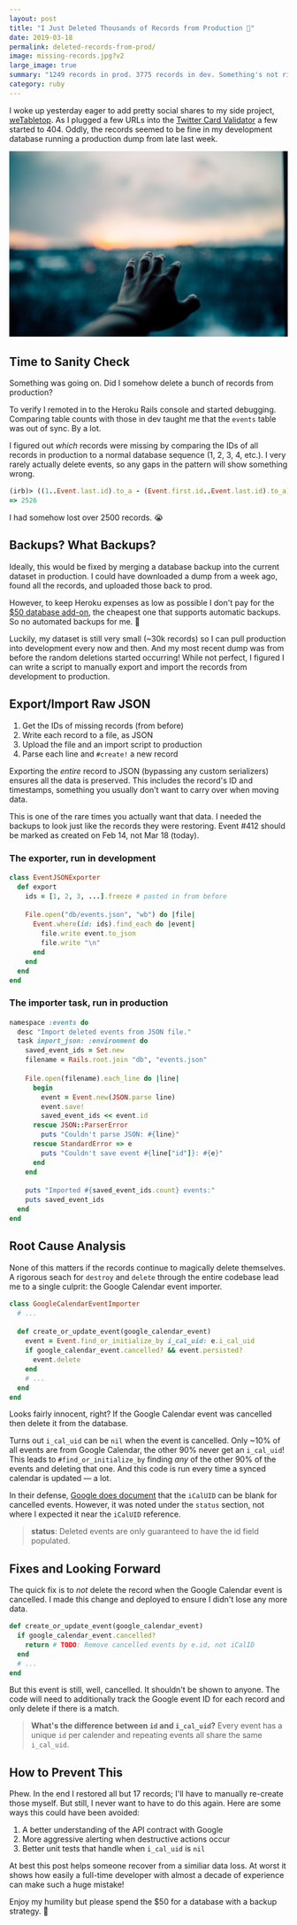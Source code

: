 ```yaml
---
layout: post
title: "I Just Deleted Thousands of Records from Production 😬"
date: 2019-03-18
permalink: deleted-records-from-prod/
image: missing-records.jpg?v2
large_image: true
summary: "1249 records in prod. 3775 records in dev. Something's not right."
category: ruby
---
```


I woke up yesterday eager to add pretty social shares to my side project, [weTabletop](https://www.wetabletop.com). As I plugged a few URLs into the [Twitter Card Validator](https://cards-dev.twitter.com/validator) a few started to 404. Oddly, the records seemed to be fine in my development database running a production dump from late last week.

![missing-records](/images/missing-records.jpg)

## Time to Sanity Check

Something was going on. Did I somehow delete a bunch of records from production?

To verify I remoted in to the Heroku Rails console and started debugging. Comparing table counts with those in dev taught me that the `events` table was out of sync. By a lot.

I figured out _which_ records were missing by comparing the IDs of all records in production to a normal database sequence (1, 2, 3, 4, etc.). I very rarely actually delete events, so any gaps in the pattern will show something wrong.

```ruby
(irb)> ((1..Event.last.id).to_a - (Event.first.id..Event.last.id).to_a).count
=> 2526
```

I had somehow lost over 2500 records. 😭

## Backups? What Backups?

Ideally, this would be fixed by merging a database backup into the current dataset in production. I could have downloaded a dump from a week ago, found all the records, and uploaded those back to prod.

However, to keep Heroku expenses as low as possible I don't pay for the [$50 database add-on](https://elements.heroku.com/addons/heroku-postgresql), the cheapest one that supports automatic backups. So no automated backups for me. 🤠

Luckily, my dataset is still very small (~30k records) so I can pull production into development every now and then. And my most recent dump was from before the random deletions started occurring! While not perfect, I figured I can write a script to manually export and import the records from development to production.

## Export/Import Raw JSON

1. Get the IDs of missing records (from before)
2. Write each record to a file, as JSON
3. Upload the file and an import script to production
4. Parse each line and `#create!` a new record

Exporting the _entire_ record to JSON (bypassing any custom serializers) ensures all the data is preserved. This includes the record's ID and timestamps, something you usually don't want to carry over when moving data.

This is one of the rare times you actually want that data. I needed the backups to look just like the records they were restoring. Event #412 should be marked as created on Feb 14, not Mar 18 (today).

### The exporter, run in development

```ruby
class EventJSONExporter
  def export
    ids = [1, 2, 3, ...].freeze # pasted in from before

    File.open("db/events.json", "wb") do |file|
      Event.where(id: ids).find_each do |event|
        file.write event.to_json
        file.write "\n"
      end
    end
  end
end
```

### The importer task, run in production

```ruby
namespace :events do
  desc "Import deleted events from JSON file."
  task import_json: :environment do
    saved_event_ids = Set.new
    filename = Rails.root.join "db", "events.json"

    File.open(filename).each_line do |line|
      begin
        event = Event.new(JSON.parse line)
        event.save!
        saved_event_ids << event.id
      rescue JSON::ParserError
        puts "Couldn't parse JSON: #{line}"
      rescue StandardError => e
        puts "Couldn't save event #{line["id"]}: #{e}"
      end
    end

    puts "Imported #{saved_event_ids.count} events:"
    puts saved_event_ids
  end
end
```


## Root Cause Analysis

None of this matters if the records continue to magically delete themselves. A rigorous seach for `destroy` and `delete` through the entire codebase lead me to a single culprit: the Google Calendar event importer.

```ruby
class GoogleCalendarEventImporter
  # ...

  def create_or_update_event(google_calendar_event)
    event = Event.find_or_initialize_by i_cal_uid: e.i_cal_uid
    if google_calendar_event.cancelled? && event.persisted?
      event.delete
    end
    # ...
  end
end
```

Looks fairly innocent, right? If the Google Calendar event was cancelled then delete it from the database.

Turns out `i_cal_uid` can be `nil` when the event is cancelled. Only ~10% of all events are from Google Calendar, the other 90% never get an `i_cal_uid`! This leads to `#find_or_initialize_by` finding _any_ of the other 90% of the events and deleting that one. And this code is run every time a synced calendar is updated — a lot.

In their defense, [Google does document](https://developers.google.com/calendar/v3/reference/events) that the `iCalUID` can be blank for cancelled events. However, it was noted under the `status` section, not where I expected it near the `iCalUID` reference.

> **status**: Deleted events are only guaranteed to have the id field populated.

## Fixes and Looking Forward

The quick fix is to _not_ delete the record when the Google Calendar event is cancelled. I made this change and deployed to ensure I didn't lose any more data.

```ruby
def create_or_update_event(google_calendar_event)
  if google_calendar_event.cancelled?
    return # TODO: Remove cancelled events by e.id, not iCalID
  end
  # ...
end
```

But this event is still, well, cancelled. It shouldn't be shown to anyone. The code will need to additionally track the Google event ID for each record and only delete if there is a match.

> **What's the difference between `id` and `i_cal_uid`?** Every event has a unique `id` per calender and repeating events all share the same `i_cal_uid`.

## How to Prevent This

Phew. In the end I restored all but 17 records; I'll have to manually re-create those myself. But still, I never want to have to do this again. Here are some ways this could have been avoided:

1. A better understanding of the API contract with Google
2. More aggressive alerting when destructive actions occur
3. Better unit tests that handle when `i_cal_uid` is `nil`

At best this post helps someone recover from a similiar data loss. At worst it shows how easily a full-time developer with almost a decade of experience can make such a huge mistake!

Enjoy my humility but please spend the $50 for a database with a backup strategy. 🙏
